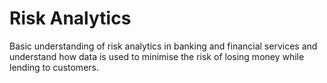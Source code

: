 # Risk Analytics
Basic understanding of risk analytics in banking and financial services and understand how data is used to minimise 
the risk of losing money while lending to customers.
